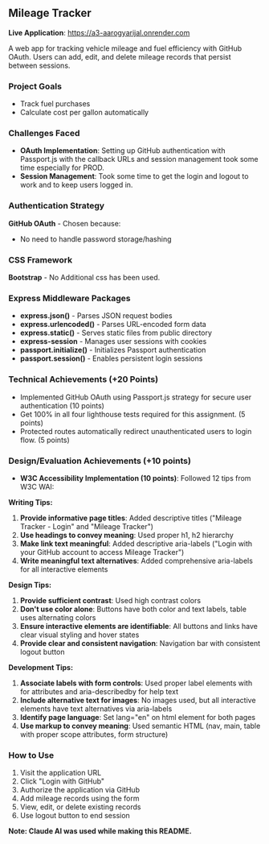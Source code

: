 ## Mileage Tracker

**Live Application**: https://a3-aarogyarijal.onrender.com

A web app for tracking vehicle mileage and fuel efficiency with GitHub OAuth. Users can add, edit, and delete mileage records that persist between sessions.

### Project Goals
- Track fuel purchases
- Calculate cost per gallon automatically

### Challenges Faced
- **OAuth Implementation**: Setting up GitHub authentication with Passport.js with the callback URLs and session management took some time especially for PROD.
- **Session Management**: Took some time to get the login and logout to work and to keep users logged in.

### Authentication Strategy
**GitHub OAuth** - Chosen because:
- No need to handle password storage/hashing

### CSS Framework
**Bootstrap** - No Additional css has been used.

### Express Middleware Packages
- **express.json()** - Parses JSON request bodies
- **express.urlencoded()** - Parses URL-encoded form data  
- **express.static()** - Serves static files from public directory
- **express-session** - Manages user sessions with cookies
- **passport.initialize()** - Initializes Passport authentication
- **passport.session()** - Enables persistent login sessions

### Technical Achievements (+20 Points)
- Implemented GitHub OAuth using Passport.js strategy for secure user authentication (10 points)
- Get 100% in all four lighthouse tests required for this assignment. (5 points)
- Protected routes automatically redirect unauthenticated users to login flow. (5 points)


### Design/Evaluation Achievements (+10 points)
- **W3C Accessibility Implementation (10 points)**: Followed 12 tips from W3C WAI:

**Writing Tips:**
1. **Provide informative page titles**: Added descriptive titles ("Mileage Tracker - Login" and "Mileage Tracker")
2. **Use headings to convey meaning**: Used proper h1, h2 hierarchy
3. **Make link text meaningful**: Added descriptive aria-labels ("Login with your GitHub account to access Mileage Tracker")
4. **Write meaningful text alternatives**: Added comprehensive aria-labels for all interactive elements

**Design Tips:**
1. **Provide sufficient contrast**: Used high contrast colors
2. **Don't use color alone**: Buttons have both color and text labels, table uses alternating colors
3. **Ensure interactive elements are identifiable**: All buttons and links have clear visual styling and hover states
4. **Provide clear and consistent navigation**: Navigation bar with consistent logout button

**Development Tips:**
1. **Associate labels with form controls**: Used proper label elements with for attributes and aria-describedby for help text
2. **Include alternative text for images**: No images used, but all interactive elements have text alternatives via aria-labels
3. **Identify page language**: Set lang="en" on html element for both pages
4. **Use markup to convey meaning**: Used semantic HTML (nav, main, table with proper scope attributes, form structure)

### How to Use
1. Visit the application URL
2. Click "Login with GitHub" 
3. Authorize the application via GitHub
4. Add mileage records using the form
5. View, edit, or delete existing records
6. Use logout button to end session

**Note: Claude AI was used while making this README.**
